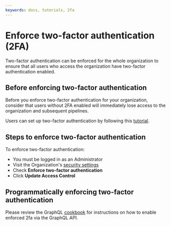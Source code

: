 ```yaml
---
keywords: docs, tutorials, 2fa
---
```


# Enforce two-factor authentication (2FA)

Two-factor authentication can be enforced for the whole organization to ensure
that all users who access the organization have two-factor authentication enabled.

## Before enforcing two-factor authentication

Before you enforce two-factor authentication for your organization, consider
that users without 2FA enabled will immediately lose access to the organization
and subsequent pipelines.

Users can set up two-factor authentication by following this [tutorial].

## Steps to enforce two-factor authentication

To enforce two-factor authentication:

-   You must be logged in as an Administrator
-   Visit the Organization's [security settings]
-   Check **Enforce two-factor authentication**
-   Click **Update Access Control**

## Programmatically enforcing two-factor authentication

Please review the GraphQL [cookbook] for instructions on how to enable
enforced 2fa via the GraphQL API.

[cookbook]: /docs/apis/graphql/cookbooks/organizations#enforce-two-factor-authentication-2fa-for-your-organization
[security settings]: https://buildkite.com/organizations/~/security
[tutorial]: /docs/tutorials/2fa
